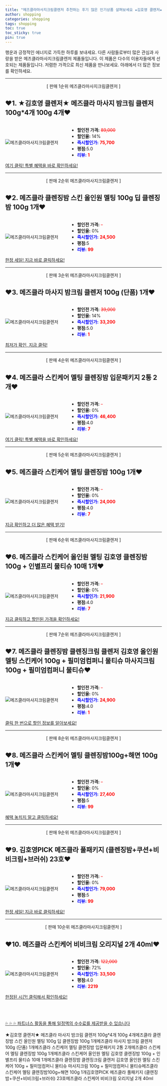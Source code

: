 ```yaml
---
title: "메즈클라마사지크림클렌저 추천하는 후기 많은 인기상품 살펴보세요 ★김호영 클렌저★ 메즈클라 마사지 밤크림"
author: shopping
categories: shopping
tags: shopping
toc: true
toc_sticky: true
pin: true
---
```

행운과 긍정적인 에너지로 가득한 하루를 보내세요. 다른 사람들로부터 많은 관심과 사랑을 받은 메즈클라마사지크림클렌저 제품들입니다. 이 제품은 다수의 이용자들에게 선호되는 제품들입니다. 저렴한 가격으로 최신 제품을 만나보세요. 아래에서 더 많은 정보를 확인하세요.

---
<p class="toplist" style="margin: 0 auto; display: block; width: fit-content;">[ 판매 1순위 메즈클라마사지크림클렌저 ]</p>

<h2><strong>❤️1. ★김호영 클렌저★ 메즈클라 마사지 밤크림 클렌저 100g*4개 100g 4개❤️</strong></h2>

<div style="display: flex; align-items: center;">
    <div style="flex: 0.4;">
        <img src="https://thumbnail10.coupangcdn.com/thumbnails/remote/230x230ex/image/vendor_inventory/5370/6aa4c51df6743d52deae7d8530e0281eda19ed033ea459d7511a9d9c3cee.jpg" alt="메즈클라마사지크림클렌저" style="max-width: 100%;">
    </div>
    <div style="flex: 0.6; margin-left: 10px;">
        <ul>
            <li><strong>할인전 가격:</strong> <del style="color: red;">89,000</del></li>
            <li><strong>할인율:</strong> 14%</li>
            <li><span style='color:blue'><strong>즉시할인가:</strong></span> <span style='color:red'><strong>75,700</strong></span></li>
            <li><strong>평점:</strong>5.0</li>
            <li><span style='color:blue'><strong>리뷰:</strong></span> <span style='color:red'><strong>1</strong></span></li>
        </ul>
    </div>
</div>
<div class="center">
    <a href="https://selin100587001.github.io?lptag=AF9450613&subid=githubio&pageKey=8205226536&traceid=V0-153&itemId=23533312893&vendorItemId=90559584612" class="myButton">
        여기 클릭! 특별 혜택을 바로 확인하세요!
    </a>
</div>


---
<p class="toplist" style="margin: 0 auto; display: block; width: fit-content;">[ 판매 2순위 메즈클라마사지크림클렌저 ]</p>

<h2><strong>❤️2. 메즈클라 클렌징밤 스킨 올인원 멜팅 100g 딥 클렌징밤 100g 1개❤️</strong></h2>

<div style="display: flex; align-items: center;">
    <div style="flex: 0.4;">
        <img src="https://thumbnail8.coupangcdn.com/thumbnails/remote/230x230ex/image/vendor_inventory/d7da/3f757caf09642c68c200283cf70ff834b6a6988cbdc64c53d27fb70d2d11.jpg" alt="메즈클라마사지크림클렌저" style="max-width: 100%;">
    </div>
    <div style="flex: 0.6; margin-left: 10px;">
        <ul>
            <li><strong>할인전 가격:</strong> <del style="color: red;">-</del></li>
            <li><strong>할인율:</strong> 0%</li>
            <li><span style='color:blue'><strong>즉시할인가:</strong></span> <span style='color:red'><strong>24,500</strong></span></li>
            <li><strong>평점:</strong>5</li>
            <li><span style='color:blue'><strong>리뷰:</strong></span> <span style='color:red'><strong>99</strong></span></li>
        </ul>
    </div>
</div>
<div class="center">
    <a href="https://selin100587001.github.io?lptag=AF9450613&subid=githubio&pageKey=8065157741&traceid=V0-153&itemId=23592002496&vendorItemId=90719947550" class="myButton">
        한정 세일! 지금 바로 클릭하세요!
    </a>
</div>


---
<p class="toplist" style="margin: 0 auto; display: block; width: fit-content;">[ 판매 3순위 메즈클라마사지크림클렌저 ]</p>

<h2><strong>❤️3. 메즈클라 마사지 밤크림 클렌저 100g (단품) 1개❤️</strong></h2>

<div style="display: flex; align-items: center;">
    <div style="flex: 0.4;">
        <img src="https://thumbnail6.coupangcdn.com/thumbnails/remote/230x230ex/image/vendor_inventory/5cfe/2f5151352debaca15b776963c654afac9b2424824d120339ecab128b6b21.jpg" alt="메즈클라마사지크림클렌저" style="max-width: 100%;">
    </div>
    <div style="flex: 0.6; margin-left: 10px;">
        <ul>
            <li><strong>할인전 가격:</strong> <del style="color: red;">39,000</del></li>
            <li><strong>할인율:</strong> 14%</li>
            <li><span style='color:blue'><strong>즉시할인가:</strong></span> <span style='color:red'><strong>33,200</strong></span></li>
            <li><strong>평점:</strong>5.0</li>
            <li><span style='color:blue'><strong>리뷰:</strong></span> <span style='color:red'><strong>1</strong></span></li>
        </ul>
    </div>
</div>
<div class="center">
    <a href="https://selin100587001.github.io?lptag=AF9450613&subid=githubio&pageKey=8205226536&traceid=V0-153&itemId=23533312799&vendorItemId=90559584486" class="myButton">
        최저가 확인, 지금 클릭!
    </a>
</div>


---
<p class="toplist" style="margin: 0 auto; display: block; width: fit-content;">[ 판매 4순위 메즈클라마사지크림클렌저 ]</p>

<h2><strong>❤️4. 메즈클라 스킨케어 멜팅 클렌징밤 입문패키지 2통 2개❤️</strong></h2>

<div style="display: flex; align-items: center;">
    <div style="flex: 0.4;">
        <img src="https://thumbnail8.coupangcdn.com/thumbnails/remote/230x230ex/image/vendor_inventory/02e8/5a5af94cc342d7c55047537425c279c02c3f7ef89c8c38c976d14e8667d2.jpg" alt="메즈클라마사지크림클렌저" style="max-width: 100%;">
    </div>
    <div style="flex: 0.6; margin-left: 10px;">
        <ul>
            <li><strong>할인전 가격:</strong> <del style="color: red;">-</del></li>
            <li><strong>할인율:</strong> 0%</li>
            <li><span style='color:blue'><strong>즉시할인가:</strong></span> <span style='color:red'><strong>46,400</strong></span></li>
            <li><strong>평점:</strong>4.0</li>
            <li><span style='color:blue'><strong>리뷰:</strong></span> <span style='color:red'><strong>7</strong></span></li>
        </ul>
    </div>
</div>
<div class="center">
    <a href="https://selin100587001.github.io?lptag=AF9450613&subid=githubio&pageKey=8142312093&traceid=V0-153&itemId=22580811510&vendorItemId=89717000284" class="myButton">
        여기 클릭! 특별 혜택을 바로 확인하세요!
    </a>
</div>


---
<p class="toplist" style="margin: 0 auto; display: block; width: fit-content;">[ 판매 5순위 메즈클라마사지크림클렌저 ]</p>

<h2><strong>❤️5. 메즈클라 스킨케어 멜팅 클렌징밤 100g 1개❤️</strong></h2>

<div style="display: flex; align-items: center;">
    <div style="flex: 0.4;">
        <img src="https://thumbnail6.coupangcdn.com/thumbnails/remote/230x230ex/image/vendor_inventory/7fe2/9b9eb0db869ee7acb59e9e748a85a95adb2c4eff9c0079eeb399031e0f7c.png" alt="메즈클라마사지크림클렌저" style="max-width: 100%;">
    </div>
    <div style="flex: 0.6; margin-left: 10px;">
        <ul>
            <li><strong>할인전 가격:</strong> <del style="color: red;">-</del></li>
            <li><strong>할인율:</strong> 0%</li>
            <li><span style='color:blue'><strong>즉시할인가:</strong></span> <span style='color:red'><strong>24,000</strong></span></li>
            <li><strong>평점:</strong>4.0</li>
            <li><span style='color:blue'><strong>리뷰:</strong></span> <span style='color:red'><strong>7</strong></span></li>
        </ul>
    </div>
</div>
<div class="center">
    <a href="https://selin100587001.github.io?lptag=AF9450613&subid=githubio&pageKey=8142312093&traceid=V0-153&itemId=22669560168&vendorItemId=90149522649" class="myButton">
        지금 확인하고 더 많은 혜택 받기!
    </a>
</div>


---
<p class="toplist" style="margin: 0 auto; display: block; width: fit-content;">[ 판매 6순위 메즈클라마사지크림클렌저 ]</p>

<h2><strong>❤️6. 메즈클라 스킨케어 올인원 멜팅 김호영 클렌징밤 100g + 인별프리 물티슈 10매 1개❤️</strong></h2>

<div style="display: flex; align-items: center;">
    <div style="flex: 0.4;">
        <img src="https://thumbnail10.coupangcdn.com/thumbnails/remote/230x230ex/image/vendor_inventory/4f2d/161380bd7dfdb13d53c15e21d37543b35badf4ea732d592919df0147ff40.jpg" alt="메즈클라마사지크림클렌저" style="max-width: 100%;">
    </div>
    <div style="flex: 0.6; margin-left: 10px;">
        <ul>
            <li><strong>할인전 가격:</strong> <del style="color: red;">-</del></li>
            <li><strong>할인율:</strong> 0%</li>
            <li><span style='color:blue'><strong>즉시할인가:</strong></span> <span style='color:red'><strong>21,900</strong></span></li>
            <li><strong>평점:</strong>4.0</li>
            <li><span style='color:blue'><strong>리뷰:</strong></span> <span style='color:red'><strong>7</strong></span></li>
        </ul>
    </div>
</div>
<div class="center">
    <a href="https://selin100587001.github.io?lptag=AF9450613&subid=githubio&pageKey=8142312093&traceid=V0-153&itemId=22680775564&vendorItemId=89716972691" class="myButton">
        지금 클릭하고 할인된 가격을 확인하세요!
    </a>
</div>


---
<p class="toplist" style="margin: 0 auto; display: block; width: fit-content;">[ 판매 7순위 메즈클라마사지크림클렌저 ]</p>

<h2><strong>❤️7. 메즈클라 클렌징밤 클렌징크림 클렌저 김호영 올인원 멜팅 스킨케어 100g + 필미엄컴퍼니 물티슈 마사지크림 100g + 필미엄컴퍼니 물티슈❤️</strong></h2>

<div style="display: flex; align-items: center;">
    <div style="flex: 0.4;">
        <img src="https://thumbnail10.coupangcdn.com/thumbnails/remote/230x230ex/image/vendor_inventory/4035/376d03741e98ddeb2953bc4458214e1800ecb5fef940ddbdc43fa40fba88.jpg" alt="메즈클라마사지크림클렌저" style="max-width: 100%;">
    </div>
    <div style="flex: 0.6; margin-left: 10px;">
        <ul>
            <li><strong>할인전 가격:</strong> <del style="color: red;">-</del></li>
            <li><strong>할인율:</strong> 0%</li>
            <li><span style='color:blue'><strong>즉시할인가:</strong></span> <span style='color:red'><strong>24,900</strong></span></li>
            <li><strong>평점:</strong>4.0</li>
            <li><span style='color:blue'><strong>리뷰:</strong></span> <span style='color:red'><strong>1</strong></span></li>
        </ul>
    </div>
</div>
<div class="center">
    <a href="https://selin100587001.github.io?lptag=AF9450613&subid=githubio&pageKey=8233832196&traceid=V0-153&itemId=23700745255&vendorItemId=89716972696" class="myButton">
        클릭 한 번으로 할인 정보를 알아보세요!
    </a>
</div>


---
<p class="toplist" style="margin: 0 auto; display: block; width: fit-content;">[ 판매 8순위 메즈클라마사지크림클렌저 ]</p>

<h2><strong>❤️8. 메즈클라 스킨케어 멜팅 클렌징밤100g+해면 100g 1개❤️</strong></h2>

<div style="display: flex; align-items: center;">
    <div style="flex: 0.4;">
        <img src="https://thumbnail7.coupangcdn.com/thumbnails/remote/230x230ex/image/vendor_inventory/72be/bd1f9990cb759c83348d1c8eef30f8292828cfc19e9e69313438958d6cab.jpg" alt="메즈클라마사지크림클렌저" style="max-width: 100%;">
    </div>
    <div style="flex: 0.6; margin-left: 10px;">
        <ul>
            <li><strong>할인전 가격:</strong> <del style="color: red;">-</del></li>
            <li><strong>할인율:</strong> 0%</li>
            <li><span style='color:blue'><strong>즉시할인가:</strong></span> <span style='color:red'><strong>27,400</strong></span></li>
            <li><strong>평점:</strong>5</li>
            <li><span style='color:blue'><strong>리뷰:</strong></span> <span style='color:red'><strong>99</strong></span></li>
        </ul>
    </div>
</div>
<div class="center">
    <a href="https://selin100587001.github.io?lptag=AF9450613&subid=githubio&pageKey=8064056241&traceid=V0-153&itemId=22669305415&vendorItemId=89706535645" class="myButton">
        혜택 놓치지 말고 클릭하세요!
    </a>
</div>


---
<p class="toplist" style="margin: 0 auto; display: block; width: fit-content;">[ 판매 9순위 메즈클라마사지크림클렌저 ]</p>

<h2><strong>❤️9. 김호영PICK 메즈클라 풀패키지 (클렌징밤+쿠션+비비크림+브러쉬) 23호❤️</strong></h2>

<div style="display: flex; align-items: center;">
    <div style="flex: 0.4;">
        <img src="https://thumbnail8.coupangcdn.com/thumbnails/remote/230x230ex/image/vendor_inventory/42fd/526d465884d602089d85fe1d2bbf3b0a0855234a7c455652962ab81b42d8.jpg" alt="메즈클라마사지크림클렌저" style="max-width: 100%;">
    </div>
    <div style="flex: 0.6; margin-left: 10px;">
        <ul>
            <li><strong>할인전 가격:</strong> <del style="color: red;">-</del></li>
            <li><strong>할인율:</strong> 0%</li>
            <li><span style='color:blue'><strong>즉시할인가:</strong></span> <span style='color:red'><strong>79,000</strong></span></li>
            <li><strong>평점:</strong>5</li>
            <li><span style='color:blue'><strong>리뷰:</strong></span> <span style='color:red'><strong>99</strong></span></li>
        </ul>
    </div>
</div>
<div class="center">
    <a href="https://selin100587001.github.io?lptag=AF9450613&subid=githubio&pageKey=8174213226&traceid=V0-153&itemId=23357361657&vendorItemId=90387930673" class="myButton">
        한정 세일! 지금 바로 클릭하세요!
    </a>
</div>


---
<p class="toplist" style="margin: 0 auto; display: block; width: fit-content;">[ 판매 10순위 메즈클라마사지크림클렌저 ]</p>

<h2><strong>❤️10. 메즈클라 스킨케어 비비크림 오리지널 2개 40ml❤️</strong></h2>

<div style="display: flex; align-items: center;">
    <div style="flex: 0.4;">
        <img src="https://thumbnail9.coupangcdn.com/thumbnails/remote/230x230ex/image/vendor_inventory/4782/7cef00c7ed839c7724fcbb2dd1930b14d830c10aeefaab9ac2aa98513c1f.jpg" alt="메즈클라마사지크림클렌저" style="max-width: 100%;">
    </div>
    <div style="flex: 0.6; margin-left: 10px;">
        <ul>
            <li><strong>할인전 가격:</strong> <del style="color: red;">122,000</del></li>
            <li><strong>할인율:</strong> 72%</li>
            <li><span style='color:blue'><strong>즉시할인가:</strong></span> <span style='color:red'><strong>33,500</strong></span></li>
            <li><strong>평점:</strong>4.0</li>
            <li><span style='color:blue'><strong>리뷰:</strong></span> <span style='color:red'><strong>2219</strong></span></li>
        </ul>
    </div>
</div>
<div class="center">
    <a href="https://selin100587001.github.io?lptag=AF9450613&subid=githubio&pageKey=7679041063&traceid=V0-153&itemId=20055042523&vendorItemId=90730390172" class="myButton">
        한정된 시간! 클릭해서 확인하세요!
    </a>
</div>

<br><br><br>[💦 💦 💦 파트너스 활동을 통해 일정액의 수수료를 제공받을 수 있습니다](https://link.coupang.com/a/bcpT2c)<br><br>★김호영 클렌저★ 메즈클라 마사지 밤크림 클렌저 100g*4개 100g 4개메즈클라 클렌징밤 스킨 올인원 멜팅 100g 딥 클렌징밤 100g 1개메즈클라 마사지 밤크림 클렌저 100g (단품) 1개메즈클라 스킨케어 멜팅 클렌징밤 입문패키지 2통 2개메즈클라 스킨케어 멜팅 클렌징밤 100g 1개메즈클라 스킨케어 올인원 멜팅 김호영 클렌징밤 100g + 인별프리 물티슈 10매 1개메즈클라 클렌징밤 클렌징크림 클렌저 김호영 올인원 멜팅 스킨케어 100g + 필미엄컴퍼니 물티슈 마사지크림 100g + 필미엄컴퍼니 물티슈메즈클라 스킨케어 멜팅 클렌징밤100g+해면 100g 1개김호영PICK 메즈클라 풀패키지 (클렌징밤+쿠션+비비크림+브러쉬) 23호메즈클라 스킨케어 비비크림 오리지널 2개 40ml